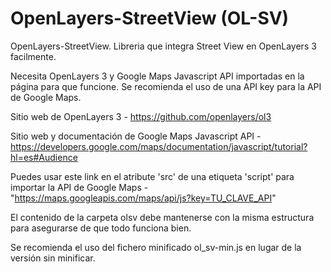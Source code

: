 # OpenLayers-StreetView (OL-SV)
OpenLayers-StreetView. Libreria que integra Street View en OpenLayers 3 facilmente.

Necesita OpenLayers 3 y Google Maps Javascript API importadas en la página para que funcione.
Se recomienda el uso de una API key para la API de Google Maps.

Sitio web de OpenLayers 3 - https://github.com/openlayers/ol3

Sitio web y documentación de Google Maps Javascript API - https://developers.google.com/maps/documentation/javascript/tutorial?hl=es#Audience

Puedes usar este link en el atribute 'src' de una etiqueta 'script' para importar la API de Google Maps - "https://maps.googleapis.com/maps/api/js?key=TU_CLAVE_API"

El contenido de la carpeta olsv debe mantenerse con la misma estructura para asegurarse de que todo funciona bien.

Se recomienda el uso del fichero minificado ol_sv-min.js en lugar de  la versión sin minificar.